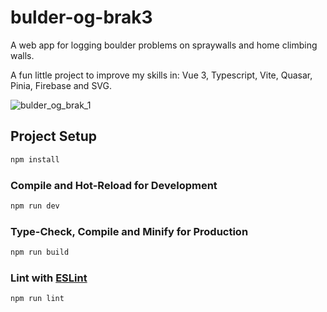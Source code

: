 # bulder-og-brak3

A web app for logging boulder problems on spraywalls and home climbing walls.

A fun little project to improve my skills in:
Vue 3, Typescript, Vite, Quasar, Pinia, Firebase and SVG.

![bulder_og_brak_1](https://github.com/bjorndragland/bulder-og-brak3/assets/26490838/2e2a8978-9dbb-4fb9-a242-2d061f7ab535)


## Project Setup

```sh
npm install
```

### Compile and Hot-Reload for Development

```sh
npm run dev
```

### Type-Check, Compile and Minify for Production

```sh
npm run build
```

### Lint with [ESLint](https://eslint.org/)

```sh
npm run lint
```
